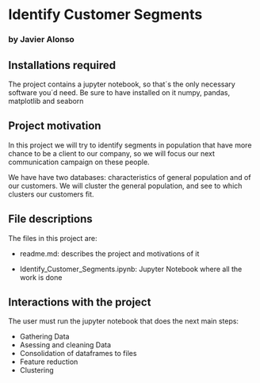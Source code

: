 # Identify Customer Segments
### by Javier Alonso


## Installations required

The project contains a jupyter notebook, so that´s the only necessary software you´d need. Be sure to have installed on it numpy, pandas,  matplotlib and seaborn

## Project motivation

In this project we will try to identify segments in population that have more chance to be a client to our company, so we will focus our next communication campaign on these people.

We have have two databases: characteristics of general population and of our customers. We will cluster the general population, and see to which clusters our customers fit.

## File descriptions

The files in this project are:

- readme.md: describes the project and motivations of it

- Identify_Customer_Segments.ipynb: Jupyter Notebook where all the work is done

## Interactions with the project

The user must run the jupyter notebook that does the next main steps:

- Gathering Data
- Asessing and cleaning Data
- Consolidation of dataframes to files
- Feature reduction
- Clustering

